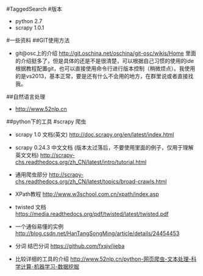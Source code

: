 #TaggedSearch
#版本
- python 2.7
- scrapy 1.0.1

#一些资料
##GIT使用方法

- git@osc上的介绍
http://git.oschina.net/oschina/git-osc/wikis/Home
里面的介绍挺多了，但是具体的还是不是很清楚，可以根据自己习惯的使用的ide根据教程配置git，也可以直接使用命令行进行版本控制（稍微烦点）。我使用的是vs2013，基本正常，要是还有什么不会用的地方，在群里说或者直接找我。

##自然语言处理
- http://www.52nlp.cn

##python下的工具
#scrapy 爬虫
- scrapy 1.0 文档(英文)
http://doc.scrapy.org/en/latest/index.html
- scrapy 0.24.3 中文文档 (版本太过落后，不要使用里面的例子，仅用于理解英文文档)
http://scrapy-chs.readthedocs.org/zh_CN/latest/intro/tutorial.html
- 通用爬虫部分
http://scrapy-chs.readthedocs.org/zh_CN/latest/topics/broad-crawls.html
- XPath教程
http://www.w3school.com.cn/xpath/index.asp
- twisted 文档
https://media.readthedocs.org/pdf/twisted/latest/twisted.pdf
- 一个通俗易懂的实例
http://blog.csdn.net/HanTangSongMing/article/details/24454453

- 分词 结巴分词
https://github.com/fxsjy/jieba


- 比较详细的工具的介绍
http://www.52nlp.cn/python-网页爬虫-文本处理-科学计算-机器学习-数据挖掘